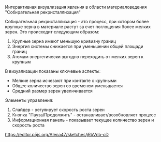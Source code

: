 Интерактивная визуализация явления в области материаловедения "Собирательная рекристаллизация"

Собирательная рекристаллизация - это процесс, при котором более крупные зерна в материале растут за счет поглощения более мелких зерен. Это происходит следующим образом:

1. Крупные зерна имеют меньшую кривизну границ
2. Энергия системы снижается при уменьшении общей площади границ
3. Атомам энергетически выгодно переходить от мелких зерен к крупным

В визуализации показаны ключевые аспекты:
- Мелкие зерна исчезают при контакте с крупными
- Общее количество зерен со временем уменьшается
- Средний размер зерен увеличивается

Элементы управления:
1. Слайдер - регулирует скорость роста зерен
2. Кнопка "Пауза/Продолжить" - останавливает/возобновляет процесс
3. Информационная панель - показывает текущее количество зерен и скорость роста

https://editor.p5js.org/Alena47/sketches/jRbVnb-oD
